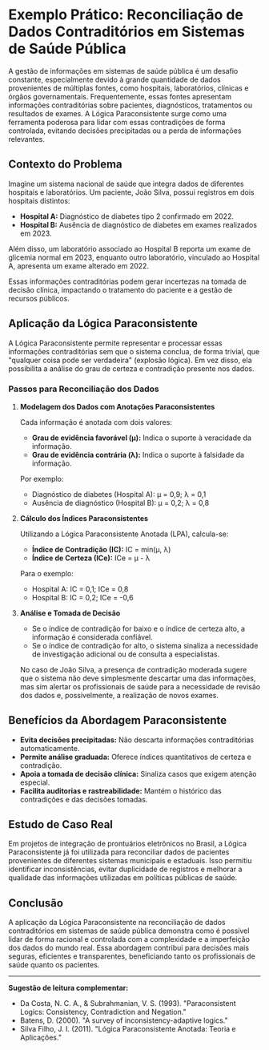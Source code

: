 
# Exemplo Prático: Reconciliação de Dados Contraditórios em Sistemas de Saúde Pública

A gestão de informações em sistemas de saúde pública é um desafio constante, especialmente devido à grande quantidade de dados provenientes de múltiplas fontes, como hospitais, laboratórios, clínicas e órgãos governamentais. Frequentemente, essas fontes apresentam informações contraditórias sobre pacientes, diagnósticos, tratamentos ou resultados de exames. A Lógica Paraconsistente surge como uma ferramenta poderosa para lidar com essas contradições de forma controlada, evitando decisões precipitadas ou a perda de informações relevantes.

## Contexto do Problema

Imagine um sistema nacional de saúde que integra dados de diferentes hospitais e laboratórios. Um paciente, João Silva, possui registros em dois hospitais distintos:

- **Hospital A:** Diagnóstico de diabetes tipo 2 confirmado em 2022.
- **Hospital B:** Ausência de diagnóstico de diabetes em exames realizados em 2023.

Além disso, um laboratório associado ao Hospital B reporta um exame de glicemia normal em 2023, enquanto outro laboratório, vinculado ao Hospital A, apresenta um exame alterado em 2022.

Essas informações contraditórias podem gerar incertezas na tomada de decisão clínica, impactando o tratamento do paciente e a gestão de recursos públicos.

## Aplicação da Lógica Paraconsistente

A Lógica Paraconsistente permite representar e processar essas informações contraditórias sem que o sistema conclua, de forma trivial, que "qualquer coisa pode ser verdadeira" (explosão lógica). Em vez disso, ela possibilita a análise do grau de certeza e contradição presente nos dados.

### Passos para Reconciliação dos Dados

1. **Modelagem dos Dados com Anotações Paraconsistentes**

   Cada informação é anotada com dois valores:
   - **Grau de evidência favorável (μ):** Indica o suporte à veracidade da informação.
   - **Grau de evidência contrária (λ):** Indica o suporte à falsidade da informação.

   Por exemplo:
   - Diagnóstico de diabetes (Hospital A): μ = 0,9; λ = 0,1
   - Ausência de diagnóstico (Hospital B): μ = 0,2; λ = 0,8

2. **Cálculo dos Índices Paraconsistentes**

   Utilizando a Lógica Paraconsistente Anotada (LPA), calcula-se:
   - **Índice de Contradição (IC):** IC = min(μ, λ)
   - **Índice de Certeza (ICe):** ICe = μ - λ

   Para o exemplo:
   - Hospital A: IC = 0,1; ICe = 0,8
   - Hospital B: IC = 0,2; ICe = -0,6

3. **Análise e Tomada de Decisão**

   - Se o índice de contradição for baixo e o índice de certeza alto, a informação é considerada confiável.
   - Se o índice de contradição for alto, o sistema sinaliza a necessidade de investigação adicional ou de consulta a especialistas.

   No caso de João Silva, a presença de contradição moderada sugere que o sistema não deve simplesmente descartar uma das informações, mas sim alertar os profissionais de saúde para a necessidade de revisão dos dados e, possivelmente, a realização de novos exames.

## Benefícios da Abordagem Paraconsistente

- **Evita decisões precipitadas:** Não descarta informações contraditórias automaticamente.
- **Permite análise graduada:** Oferece índices quantitativos de certeza e contradição.
- **Apoia a tomada de decisão clínica:** Sinaliza casos que exigem atenção especial.
- **Facilita auditorias e rastreabilidade:** Mantém o histórico das contradições e das decisões tomadas.

## Estudo de Caso Real

Em projetos de integração de prontuários eletrônicos no Brasil, a Lógica Paraconsistente já foi utilizada para reconciliar dados de pacientes provenientes de diferentes sistemas municipais e estaduais. Isso permitiu identificar inconsistências, evitar duplicidade de registros e melhorar a qualidade das informações utilizadas em políticas públicas de saúde.

## Conclusão

A aplicação da Lógica Paraconsistente na reconciliação de dados contraditórios em sistemas de saúde pública demonstra como é possível lidar de forma racional e controlada com a complexidade e a imperfeição dos dados do mundo real. Essa abordagem contribui para decisões mais seguras, eficientes e transparentes, beneficiando tanto os profissionais de saúde quanto os pacientes.

---

**Sugestão de leitura complementar:**  
- Da Costa, N. C. A., & Subrahmanian, V. S. (1993). "Paraconsistent Logics: Consistency, Contradiction and Negation."  
- Batens, D. (2000). "A survey of inconsistency-adaptive logics."  
- Silva Filho, J. I. (2011). "Lógica Paraconsistente Anotada: Teoria e Aplicações."
```
